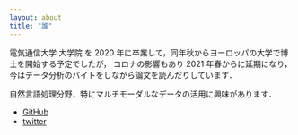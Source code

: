 ```yaml
---
layout: about
title: "誰"
---
```


電気通信大学 大学院 を 2020 年に卒業して，同年秋からヨーロッパの大学で博士を開始する予定でしたが，
コロナの影響もあり 2021 年春からに延期になり，今はデータ分析のバイトをしながら論文を読んだりしています．

自然言語処理分野，特にマルチモーダルなデータの活用に興味があります．

- [GitHub](https://github.com/sobamchan)
- [twitter](https://twitter.com/sobamchan)
